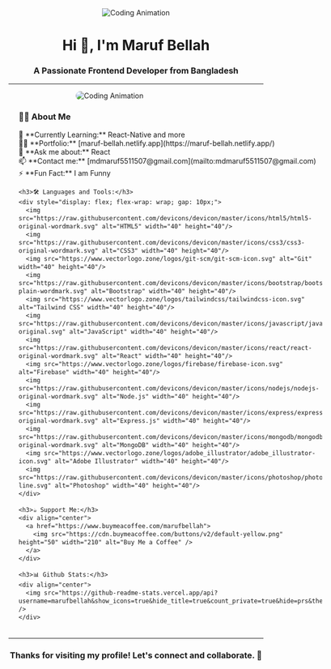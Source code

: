 <div align="center">
  <img 
    src="https://user-images.githubusercontent.com/37551474/113611467-3a567d80-9657-11eb-862b-b07b4f105c6f.gif" 
    alt="Coding Animation" 
    width="400" 
  />
</div>

<h1 align="center">Hi 👋, I'm Maruf Bellah</h1>
<h3 align="center">A Passionate Frontend Developer from Bangladesh</h3>

---

<div style="display: flex; align-items: center; justify-content: flex-start; flex-wrap: wrap; margin-bottom: 20px;">
  <!-- Image Section -->
  <div style="flex: 1; max-width: 400px; text-align: center;">
    <img 
      src="https://user-images.githubusercontent.com/37551474/113611467-3a567d80-9657-11eb-862b-b07b4f105c6f.gif" 
      alt="Coding Animation" 
      width="400" 
      style="border-radius: 10px;"
    />
  </div>

  <!-- Text Section -->
  <div style="flex: 2; max-width: 600px; margin-left: 20px;">
    <h3>👨‍💻 About Me</h3>
    <p>
      🌱 **Currently Learning:** React-Native and more <br>
      👨‍💻 **Portfolio:** [maruf-bellah.netlify.app](https://maruf-bellah.netlify.app/) <br>
      💬 **Ask me about:** React <br>
      📫 **Contact me:** [mdmaruf5511507@gmail.com](mailto:mdmaruf5511507@gmail.com) <br>
      ⚡ **Fun Fact:** I am Funny <br>
    </p>

    <h3>🛠️ Languages and Tools:</h3>
    <div style="display: flex; flex-wrap: wrap; gap: 10px;">
      <img src="https://raw.githubusercontent.com/devicons/devicon/master/icons/html5/html5-original-wordmark.svg" alt="HTML5" width="40" height="40"/>
      <img src="https://raw.githubusercontent.com/devicons/devicon/master/icons/css3/css3-original-wordmark.svg" alt="CSS3" width="40" height="40"/>
      <img src="https://www.vectorlogo.zone/logos/git-scm/git-scm-icon.svg" alt="Git" width="40" height="40"/>
      <img src="https://raw.githubusercontent.com/devicons/devicon/master/icons/bootstrap/bootstrap-plain-wordmark.svg" alt="Bootstrap" width="40" height="40"/>
      <img src="https://www.vectorlogo.zone/logos/tailwindcss/tailwindcss-icon.svg" alt="Tailwind CSS" width="40" height="40"/>
      <img src="https://raw.githubusercontent.com/devicons/devicon/master/icons/javascript/javascript-original.svg" alt="JavaScript" width="40" height="40"/>
      <img src="https://raw.githubusercontent.com/devicons/devicon/master/icons/react/react-original-wordmark.svg" alt="React" width="40" height="40"/>
      <img src="https://www.vectorlogo.zone/logos/firebase/firebase-icon.svg" alt="Firebase" width="40" height="40"/>
      <img src="https://raw.githubusercontent.com/devicons/devicon/master/icons/nodejs/nodejs-original-wordmark.svg" alt="Node.js" width="40" height="40"/>
      <img src="https://raw.githubusercontent.com/devicons/devicon/master/icons/express/express-original-wordmark.svg" alt="Express.js" width="40" height="40"/>
      <img src="https://raw.githubusercontent.com/devicons/devicon/master/icons/mongodb/mongodb-original-wordmark.svg" alt="MongoDB" width="40" height="40"/>
      <img src="https://www.vectorlogo.zone/logos/adobe_illustrator/adobe_illustrator-icon.svg" alt="Adobe Illustrator" width="40" height="40"/>
      <img src="https://raw.githubusercontent.com/devicons/devicon/master/icons/photoshop/photoshop-line.svg" alt="Photoshop" width="40" height="40"/>
    </div>

    <h3>☕ Support Me:</h3>
    <div align="center">
      <a href="https://www.buymeacoffee.com/marufbellah">
        <img src="https://cdn.buymeacoffee.com/buttons/v2/default-yellow.png" height="50" width="210" alt="Buy Me a Coffee" />
      </a>
    </div>

    <h3>📊 Github Stats:</h3>
    <div align="center">
      <img src="https://github-readme-stats.vercel.app/api?username=marufbellah&show_icons=true&hide_title=true&count_private=true&hide=prs&theme=radical" />
    </div>
  </div>
</div>

---

<h3 align="center">Thanks for visiting my profile! Let's connect and collaborate. 🙌</h3>
